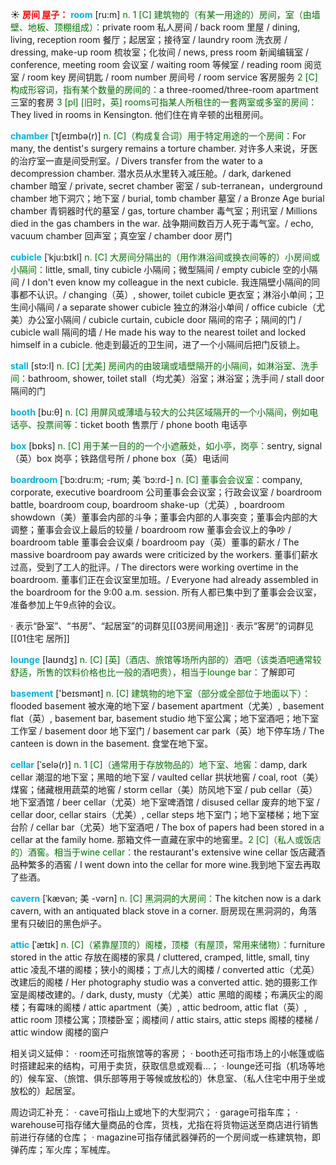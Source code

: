 ☀ <font color="red">**房间 屋子：**</font>
<font color="sky blue">**room**</font> [ru:m] 
<font color="rgb(227, 108, 9)">n. 1 [C] 建筑物的（有某一用途的）房间，室（由墙壁、地板、顶棚组成）：</font>private room 私人房间 / back room 里屋 / dining, living, reception room 餐厅；起居室；接待室 / laundry room 洗衣房 / dressing, make-up room 梳妆室；化妆间 / news, press room 新闻编辑室 / conference, meeting room 会议室 / waiting room 等候室 / reading room 阅览室 / room key 房间钥匙 / room number 房间号 / room service 客房服务 <font color="rgb(227, 108, 9)">2 [C] 构成形容词，指有某个数量的房间的：</font>a three-roomed/three-room apartment 三室的套房 <font color="rgb(227, 108, 9)">3 [pl] [旧时，英] rooms可指某人所租住的一套两室或多室的房间：</font>They lived in rooms in Kensington. 他们住在肯辛顿的出租房间。
                      
<font color="sky blue">**chamber**</font> [ˈtʃeɪmbə(r)]
<font color="rgb(227, 108, 9)">n. [C]（构成复合词）用于特定用途的一个房间：</font>For many, the dentist's surgery remains a torture chamber. 对许多人来说，牙医的治疗室一直是间受刑室。/ Divers transfer from the water to a decompression chamber. 潜水员从水里转入减压舱。/ dark, darkened chamber 暗室 / private, secret chamber 密室 / sub-terranean，underground chamber 地下洞穴；地下室 / burial, tomb chamber 墓室 / a Bronze Age burial chamber 青铜器时代的墓室 / gas, torture chamber 毒气室；刑讯室 / Millions died in the gas chambers in the war. 战争期间数百万人死于毒气室。/ echo, vacuum chamber 回声室；真空室 / chamber door 房门
            
<font color="sky blue">**cubicle**</font> [ˈkju:bɪkl]
<font color="rgb(227, 108, 9)">n. [C] 大房间分隔出的（用作淋浴间或换衣间等的）小房间或小隔间：</font>little, small, tiny cubicle 小隔间；微型隔间 / empty cubicle 空的小隔间 / I don't even know my colleague in the next cubicle. 我连隔壁小隔间的同事都不认识。/ changing（英）, shower, toilet cubicle 更衣室；淋浴小单间；卫生间小隔间 / a separate shower cubicle 独立的淋浴小单间 / office cubicle（尤美）办公室小隔间 / cubicle curtain, cubicle door 隔间的帘子；隔间的门 / cubicle wall 隔间的墙 / He made his way to the nearest toilet and locked himself in a cubicle. 他走到最近的卫生间，进了一个小隔间后把门反锁上。

<font color="sky blue">**stall**</font> [stɔ:l]
<font color="rgb(227, 108, 9)">n. [C] [尤美] 房间内的由玻璃或墙壁隔开的小隔间，如淋浴室、洗手间：</font>bathroom, shower, toilet stall（均尤美）浴室；淋浴室；洗手间 / stall door 隔间的门

<font color="sky blue">**booth**</font> [bu:θ] 
<font color="rgb(227, 108, 9)">n. [C] 用屏风或薄墙与较大的公共区域隔开的一个小隔间，例如电话亭、投票间等：</font>ticket booth 售票厅 / phone booth 电话亭

<font color="sky blue">**box**</font> [bɒks] 
<font color="rgb(227, 108, 9)">n. [C] 用于某一目的的一个小遮蔽处，如小亭，岗亭：</font>sentry, signal（英）box 岗亭；铁路信号所 / phone box（英）电话间
           
<font color="sky blue">**boardroom**</font> [ˈbɔ:dru:m; -rʊm; 美 ˈbɔ:rd-]
<font color="rgb(227, 108, 9)">n. [C] 董事会会议室：</font>company, corporate, executive boardroom 公司董事会会议室；行政会议室 / boardroom battle, boardroom coup, boardroom shake-up（尤英）, boardroom showdown（美）董事会内部的斗争；董事会内部的人事突变；董事会内部的大调整；董事会会议上最后的较量 / boardroom row 董事会会议上的争吵 / boardroom table 董事会会议桌 / boardroom pay（英）董事的薪水 / The massive boardroom pay awards were criticized by the workers. 董事们薪水过高，受到了工人的批评。/ The directors were working overtime in the boardroom. 董事们正在会议室里加班。/ Everyone had already assembled in the boardroom for the 9:00 a.m. session. 所有人都已集中到了董事会会议室，准备参加上午9点钟的会议。

· 表示“卧室”、“书房”、“起居室”的词群见[[03房间用途]]
· 表示“客房”的词群见[[01住宅 居所]]

<font color="sky blue">**lounge**</font> [laʊndӡ] 
<font color="rgb(227, 108, 9)">n. [C] [英]（酒店、旅馆等场所内部的）酒吧（该类酒吧通常较舒适，所售的饮料价格也比一般的酒吧贵），相当于lounge bar：</font>了解即可

<font color="sky blue">**basement**</font> ['beɪsmənt] 
<font color="rgb(227, 108, 9)">n. [C] 建筑物的地下室（部分或全部位于地面以下）：</font>flooded basement 被水淹的地下室 / basement apartment（尤美）, basement flat（英）, basement bar, basement studio 地下室公寓；地下室酒吧；地下室工作室 / basement door 地下室门 / basement car park（英）地下停车场 / The canteen is down in the basement. 食堂在地下室。
                      
<font color="sky blue">**cellar**</font> [ˈselə(r)]
<font color="rgb(227, 108, 9)">n. 1 [C]（通常用于存放物品的）地下室、地窖：</font>damp, dark cellar 潮湿的地下室；黑暗的地下室 / vaulted cellar 拱状地窖 / coal, root（美）煤窖；储藏根用蔬菜的地窖 / storm cellar（美）防风地下室 / pub cellar（英）地下室酒馆 / beer cellar（尤英）地下室啤酒馆 / disused cellar 废弃的地下室 / cellar door, cellar stairs（尤美）, cellar steps 地下室门；地下室楼梯；地下室台阶 / cellar bar（尤英）地下室酒吧 / The box of papers had been stored in a cellar at the family home. 那箱文件一直藏在家中的地窖里。<font color="rgb(227, 108, 9)">2 [C]（私人或饭店的）酒窖。相当于wine cellar：</font>the restaurant's extensive wine cellar 饭店藏酒品种繁多的酒窖 / I went down into the cellar for more wine.我到地下室去再取了些酒。

<font color="sky blue">**cavern**</font> [ˈkævən; 美 -vərn]
<font color="rgb(227, 108, 9)">n. [C] 黑洞洞的大房间：</font>The kitchen now is a dark cavern, with an antiquated black stove in a corner. 厨房现在黑洞洞的，角落里有只破旧的黑色炉子。
           
<font color="sky blue">**attic**</font> [ˈætɪk]
<font color="rgb(227, 108, 9)">n. [C]（紧靠屋顶的）阁楼，顶楼（有屋顶，常用来储物）：</font>furniture stored in the attic 存放在阁楼的家具 / cluttered, cramped, little, small, tiny attic 凌乱不堪的阁楼；狭小的阁楼；丁点儿大的阁楼 / converted attic（尤英）改建后的阁楼 / Her photography studio was a converted attic. 她的摄影工作室是阁楼改建的。/ dark, dusty, musty（尤美）attic 黑暗的阁楼；布满灰尘的阁楼；有霉味的阁楼 / attic apartment（美）, attic bedroom, attic flat（英）, attic room 顶楼公寓；顶楼卧室；阁楼间 / attic stairs, attic steps 阁楼的楼梯 / attic window 阁楼的窗户

相关词义延伸：
· room还可指旅馆等的客房；
· booth还可指市场上的小帐篷或临时搭建起来的结构，可用于卖货，获取信息或观看…；
· lounge还可指（机场等地的）候车室、（旅馆、俱乐部等用于等候或放松的）休息室、（私人住宅中用于坐或放松的）起居室。

周边词汇补充：
· cave可指山上或地下的大型洞穴；
· garage可指车库；
· warehouse可指存储大量商品的仓库，货栈，尤指在将货物运送至商店进行销售前进行存储的仓库；
· magazine可指存储武器弹药的一个房间或一栋建筑物，即弹药库；军火库；军械库。
